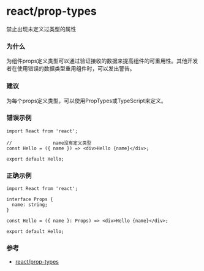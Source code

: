 # react/prop-types

禁止出现未定义过类型的属性

### 为什么

为组件props定义类型可以通过验证接收的数据来提高组件的可重用性。其他开发者在使用错误的数据类型重用组件时，可以发出警告。

### 建议

为每个props定义类型，可以使用PropTypes或TypeScript来定义。

### 错误示例

```tsx
import React from 'react';

//               name没有定义类型
const Hello = ({ name }) => <div>Hello {name}</div>;

export default Hello;
```

### 正确示例

```tsx
import React from 'react';

interface Props {
  name: string;
}

const Hello = ({ name }: Props) => <div>Hello {name}</div>;

export default Hello;
```

### 参考

- [react/prop-types](https://github.com/jsx-eslint/eslint-plugin-react/blob/master/docs/rules/prop-types.md)
